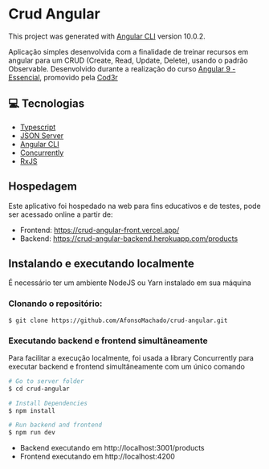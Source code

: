 # Crud Angular

This project was generated with [Angular CLI](https://github.com/angular/angular-cli) version 10.0.2.

Aplicação simples desenvolvida com a finalidade de treinar recursos em angular para um CRUD (Create, Read, Update, Delete), usando o padrão Observable. Desenvolvido durante a realização do curso [Angular 9 - Essencial](https://www.cod3r.com.br/courses/angular-9-essencial), promovido pela [Cod3r](https://www.cod3r.com.br/)

## :computer: Tecnologias
<ul>
 <li><a href="https://www.typescriptlang.org/">Typescript</a></li>
  <li><a href="https://github.com/typicode/json-server">JSON Server</a></li>
  <li><a href="https://github.com/angular/angular-cli">Angular CLI</a></li>
  <li><a href="https://github.com/kimmobrunfeldt/concurrently">Concurrently</a></li>
  <li><a href="https://github.com/ReactiveX/RxJS">RxJS</a></li>
</ul>

## Hospedagem

Este aplicativo foi hospedado na web para fins educativos e de testes, pode ser acessado online a partir de:
  - Frontend: https://crud-angular-front.vercel.app/
  - Backend: https://crud-angular-backend.herokuapp.com/products

## Instalando e executando localmente

É necessário ter um ambiente NodeJS ou Yarn instalado em sua máquina

### Clonando o repositório:

```
$ git clone https://github.com/AfonsoMachado/crud-angular.git
```

### Executando backend e frontend simultâneamente

Para facilitar a execução localmente, foi usada a library Concurrently para executar backend e frontend simultâneamente com um único comando

```bash
# Go to server folder
$ cd crud-angular

# Install Dependencies
$ npm install

# Run backend and frontend
$ npm run dev
```
 - Backend executando em http://localhost:3001/products
 - Frontend executando em http://localhost:4200


